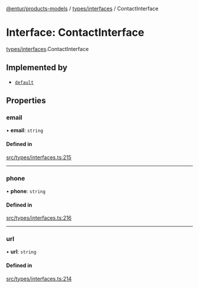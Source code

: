 [@entur/products-models](../README.md) / [types/interfaces](../modules/types_interfaces.md) / ContactInterface

# Interface: ContactInterface

[types/interfaces](../modules/types_interfaces.md).ContactInterface

## Implemented by

- [`default`](../classes/models_Contact.default.md)

## Properties

### email

• **email**: `string`

#### Defined in

[src/types/interfaces.ts:215](https://github.com/entur/products-models/blob/main/src/types/interfaces.ts#L215)

___

### phone

• **phone**: `string`

#### Defined in

[src/types/interfaces.ts:216](https://github.com/entur/products-models/blob/main/src/types/interfaces.ts#L216)

___

### url

• **url**: `string`

#### Defined in

[src/types/interfaces.ts:214](https://github.com/entur/products-models/blob/main/src/types/interfaces.ts#L214)
